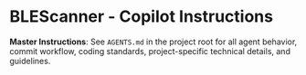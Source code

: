 # BLEScanner - Copilot Instructions

**Master Instructions**: See `AGENTS.md` in the project root for all agent behavior, commit workflow, coding standards, project-specific technical details, and guidelines.
